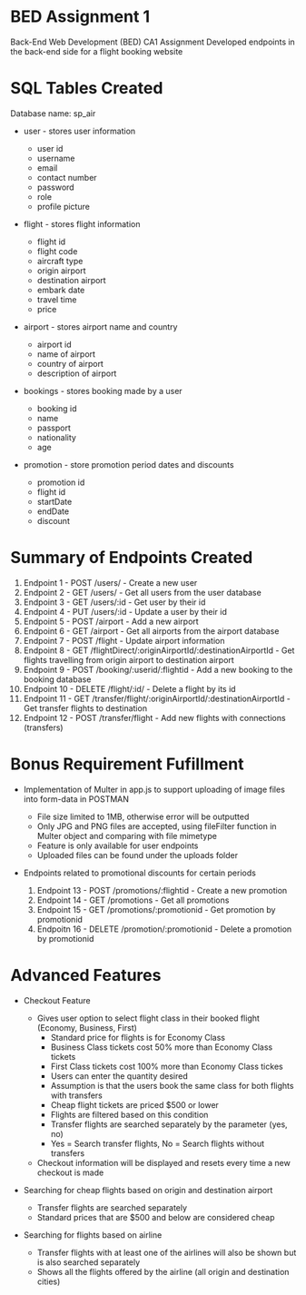 # BED Assignment 1
Back-End Web Development (BED) CA1 Assignment
Developed endpoints in the back-end side for a flight booking website

# SQL Tables Created
Database name: sp_air
- user - stores user information
    - user id
    - username
    - email
    - contact number
    - password
    - role
    - profile picture

- flight - stores flight information
    - flight id 
    - flight code
    - aircraft type
    - origin airport
    - destination airport
    - embark date
    - travel time
    - price
 
- airport - stores airport name and country
    - airport id
    - name of airport
    - country of airport
    - description of airport

- bookings - stores booking made by a user
    - booking id
    - name
    - passport
    - nationality
    - age

- promotion - store promotion period dates and discounts
    - promotion id
    - flight id
    - startDate
    - endDate
    - discount

# Summary of Endpoints Created
1. Endpoint 1 - POST /users/ - Create a new user
2. Endpoint 2 - GET /users/ - Get all users from the user database
3. Endpoint 3 - GET /users/:id - Get user by their id
4. Endpoint 4 - PUT /users/:id - Update a user by their id
5. Endpoint 5 - POST /airport - Add a new airport
6. Endpoint 6 - GET /airport - Get all airports from the airport database
7. Endpoint 7 - POST /flight - Update airport information
8. Endpoint 8 - GET /flightDirect/:originAirportId/:destinationAirportId - Get flights travelling from origin airport to destination airport
9. Endpoint 9 - POST /booking/:userid/:flightid - Add a new booking to the booking database
10. Endpoint 10 - DELETE /flight/:id/ - Delete a flight by its id
11. Endpoint 11 - GET /transfer/flight/:originAirportId/:destinationAirportId - Get transfer flights to destination
12. Endpoint 12 - POST /transfer/flight - Add new flights with connections (transfers)

# Bonus Requirement Fufillment
- Implementation of Multer in app.js to support uploading of image files into form-data in POSTMAN
    - File size limited to 1MB, otherwise error will be outputted
    - Only JPG and PNG files are accepted, using fileFilter function in Multer object and comparing with file mimetype
    - Feature is only available for user endpoints
    - Uploaded files can be found under the uploads folder

- Endpoints related to promotional discounts for certain periods
    1. Endpoint 13 - POST /promotions/:flightid - Create a new promotion
    2. Endpoint 14 - GET /promotions - Get all promotions
    3. Endpoint 15 - GET /promotions/:promotionid - Get promotion by promotionid
    4. Endpoitn 16 - DELETE /promotion/:promotionid - Delete a promotion by promotionid

# Advanced Features
- Checkout Feature
    - Gives user option to select flight class in their booked flight (Economy, Business, First)
        - Standard price for flights is for Economy Class
        - Business Class tickets cost 50% more than Economy Class tickets
        - First Class tickets cost 100% more than Economy Class tickes
        - Users can enter the quantity desired
        - Assumption is that the users book the same class for both flights with transfers
        - Cheap flight tickets are priced $500 or lower
        - Flights are filtered based on this condition
        - Transfer flights are searched separately by the parameter (yes, no)
        - Yes = Search transfer flights, No = Search flights without transfers
    - Checkout information will be displayed and resets every time a new checkout is made

- Searching for cheap flights based on origin and destination airport
    - Transfer flights are searched separately
    - Standard prices that are $500 and below are considered cheap

- Searching for flights based on airline
    - Transfer flights with at least one of the airlines will also be shown but is also searched separately
    - Shows all the flights offered by the airline (all origin and destination cities)
